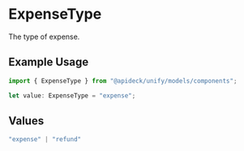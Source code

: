 # ExpenseType

The type of expense.

## Example Usage

```typescript
import { ExpenseType } from "@apideck/unify/models/components";

let value: ExpenseType = "expense";
```

## Values

```typescript
"expense" | "refund"
```